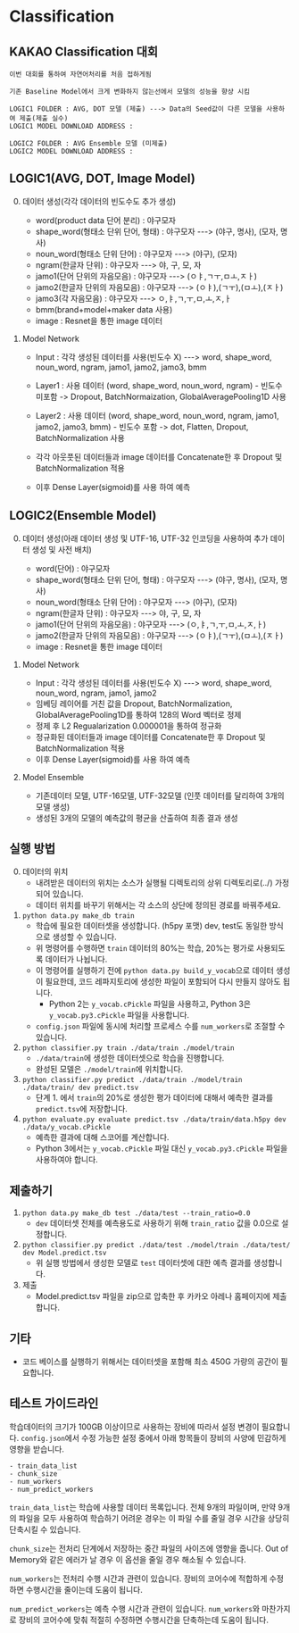 # Classification

## KAKAO Classification 대회
    이번 대회를 통하여 자연어처리를 처음 접하게됨
    
    기존 Baseline Model에서 크게 변화하지 않는선에서 모델의 성능을 향상 시킴

    LOGIC1 FOLDER : AVG, DOT 모델 (제출) ---> Data의 Seed값이 다른 모델을 사용하여 제출(제출 실수)
    LOGIC1 MODEL DOWNLOAD ADDRESS : 
    
    LOGIC2 FOLDER : AVG Ensemble 모델 (미제출)
    LOGIC2 MODEL DOWNLOAD ADDRESS : 

## LOGIC1(AVG, DOT, Image Model)
0. 데이터 생성(각각 데이터의 빈도수도 추가 생성)
    - word(product data 단어 분리) : 야구모자
    - shape_word(형태소 단위 단어, 형태) : 야구모자 ---> (야구, 명사), (모자, 명사)
    - noun_word(형태소 단위 단어) : 야구모자 ---> (야구), (모자)
    - ngram(한글자 단위) : 야구모자 ---> 야, 구, 모, 자
    - jamo1(단어 단위의 자음모음) : 야구모자 ---> (ㅇㅑ,ㄱㅜ,ㅁㅗ,ㅈㅏ)
    - jamo2(한글자 단위의 자음모음) : 야구모자 ---> (ㅇㅑ),(ㄱㅜ),(ㅁㅗ),(ㅈㅏ)
    - jamo3(각 자음모음) : 야구모자 ---> ㅇ,ㅑ,ㄱ,ㅜ,ㅁ,ㅗ,ㅈ,ㅏ
    - bmm(brand+model+maker data 사용)
    - image : Resnet을 통한 image 데이터
    
1. Model Network
    - Input : 각각 생성된 데이터를 사용(빈도수 X) ---> word, shape_word, noun_word, ngram, jamo1, jamo2, jamo3, bmm
    
    - Layer1 : 사용 데이터 (word, shape_word, noun_word, ngram) - 빈도수 미포함
        -> Dropout, BatchNormaization, GlobalAveragePooling1D 사용
    - Layer2 : 사용 데이터 (word, shape_word, noun_word, ngram, jamo1, jamo2, jamo3, bmm) - 빈도수 포함
        -> dot, Flatten, Dropout, BatchNormalization 사용
    - 각각 아웃풋된 데이터들과 image 데이터를 Concatenate한 후 Dropout 및 BatchNormalization 적용
    - 이후 Dense Layer(sigmoid)를 사용 하여 예측
    
    
## LOGIC2(Ensemble Model)
0. 데이터 생성(아래 데이터 생성 및 UTF-16, UTF-32 인코딩을 사용하여 추가 데이터 생성 및 사전 배치)
    - word(단어) : 야구모자
    - shape_word(형태소 단위 단어, 형태) : 야구모자 ---> (야구, 명사), (모자, 명사)
    - noun_word(형태소 단위 단어) : 야구모자 ---> (야구), (모자)
    - ngram(한글자 단위) : 야구모자 ---> 야, 구, 모, 자
    - jamo1(단어 단위의 자음모음) : 야구모자 ---> (ㅇ,ㅑ,ㄱ,ㅜ,ㅁ,ㅗ,ㅈ,ㅏ)
    - jamo2(한글자 단위의 자음모음) : 야구모자 ---> (ㅇㅑ),(ㄱㅜ),(ㅁㅗ),(ㅈㅏ)
    - image : Resnet을 통한 image 데이터
    
1. Model Network
    - Input : 각각 생성된 데이터를 사용(빈도수 X) ---> word, shape_word, noun_word, ngram, jamo1, jamo2
    - 임베딩 레이어를 거친 값을 Dropout, BatchNormalization, GlobalAveragePooling1D를 통하여 128의 Word 벡터로 정제 
    - 정제 후 L2 Regualarization 0.000001을 통하여 정규화
    - 정규화된 데이터들과 image 데이터를 Concatenate한 후 Dropout 및 BatchNormalization 적용
    - 이후 Dense Layer(sigmoid)를 사용 하여 예측
    
2. Model Ensemble
    - 기존데이터 모델, UTF-16모델, UTF-32모델 (인풋 데이터를 달리하여 3개의 모델 생성)
    - 생성된 3개의 모델의 예측값의 평균을 산출하여 최종 결과 생성


## 실행 방법

0. 데이터의 위치
    - 내려받은 데이터의 위치는 소스가 실행될 디렉토리의 상위 디렉토리로(../) 가정되어 있습니다.
    - 데이터 위치를 바꾸기 위해서는 각 소스의 상단에 정의된 경로를 바꿔주세요.
1. `python data.py make_db train`
    - 학습에 필요한 데이터셋을 생성합니다. (h5py 포맷) dev, test도 동일한 방식으로 생성할 수 있습니다.
    - 위 명령어를 수행하면 `train` 데이터의 80%는 학습, 20%는 평가로 사용되도록 데이터가 나뉩니다.
    - 이 명령어를 실행하기 전에 `python data.py build_y_vocab`으로 데이터 생성이 필요한데, 코드 레파지토리에 생성한 파일이 포함되어 다시 만들지 않아도 됩니다. 
      - Python 2는 `y_vocab.cPickle` 파일을 사용하고, Python 3은 `y_vocab.py3.cPickle` 파일을 사용합니다.
    - `config.json` 파일에 동시에 처리할 프로세스 수를 `num_workers`로 조절할 수 있습니다.
2. `python classifier.py train ./data/train ./model/train`
    - `./data/train`에 생성한 데이터셋으로 학습을 진행합니다.
    - 완성된 모델은 `./model/train`에 위치합니다.
3. `python classifier.py predict ./data/train ./model/train ./data/train/ dev predict.tsv`
    - 단계 1. 에서 `train`의 20%로 생성한 평가 데이터에 대해서 예측한 결과를 `predict.tsv`에 저장합니다.
4. `python evaluate.py evaluate predict.tsv ./data/train/data.h5py dev ./data/y_vocab.cPickle`
    - 예측한 결과에 대해 스코어를 계산합니다.
    - Python 3에서는 `y_vocab.cPickle` 파일 대신 `y_vocab.py3.cPickle` 파일을 사용하여야 합니다.


## 제출하기
1. `python data.py make_db test ./data/test --train_ratio=0.0`
    - `dev` 데이터셋 전체를 예측용도로 사용하기 위해 `train_ratio` 값을 0.0으로 설정합니다.
2. `python classifier.py predict ./data/test ./model/train ./data/test/ dev Model.predict.tsv`
    - 위 실행 방법에서 생성한 모델로 `test` 데이터셋에 대한 예측 결과를 생성합니다.
3. 제출
    - Model.predict.tsv 파일을 zip으로 압축한 후 카카오 아레나 홈페이지에 제출합니다.
    
    
## 기타
- 코드 베이스를 실행하기 위해서는 데이터셋을 포함해 최소 450G 가량의 공간이 필요합니다.

## 테스트 가이드라인
학습데이터의 크기가 100GB 이상이므로 사용하는 장비에 따라서 설정 변경이 필요합니다. `config.json`에서 수정 가능한 설정 중에서 아래 항목들이 장비의 사양에 민감하게 영향을 받습니다.

    - train_data_list
    - chunk_size
    - num_workers
    - num_predict_workers


`train_data_list`는 학습에 사용할 데이터 목록입니다. 전체 9개의 파일이며, 만약 9개의 파일을 모두 사용하여 학습하기 어려운 경우는 이 파일 수를 줄일 경우 시간을 상당히 단축시킬 수 있습니다. 

`chunk_size`는 전처리 단계에서 저장하는 중간 파일의 사이즈에 영향을 줍니다. Out of Memory와 같은 에러가 날 경우 이 옵션을 줄일 경우 해소될 수 있습니다.

`num_workers`는 전처리 수행 시간과 관련이 있습니다. 장비의 코어수에 적합하게 수정하면 수행시간을 줄이는데 도움이 됩니다.

`num_predict_workers`는 예측 수행 시간과 관련이 있습니다. `num_workers`와 마찬가지로 장비의 코어수에 맞춰 적절히 수정하면 수행시간을 단축하는데 도움이 됩니다.
